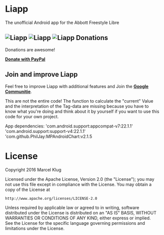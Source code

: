 # Liapp
The unofficial Android app for the Abbott Freestyle Libre

![Liapp](https://github.com/CMKlug/Liapp/blob/master/screenshots/Liapp.png)
![Liapp](https://github.com/CMKlug/Liapp/blob/master/screenshots/Liapp2.png)
![Liapp](https://github.com/CMKlug/Liapp/blob/master/screenshots/Liapp3.png)
Donations
-----
Donations are awesome!

[**Donate with PayPal**](https://www.paypal.com/cgi-bin/webscr?cmd=_s-xclick&hosted_button_id=YLMR5W7KLHH36)


Join and improve Liapp
-----
Feel free to improve Liapp with additional features and Join the [**Google Communitie**](https://plus.google.com/u/0/communities/117285779240515611620).

This are not the entire code! 
The function to calculate the "current" Value and the interpretation of the Tag-data are missing because you have to know what you're doing and think about it by yourself if you want to use this code for your own project.

App dependencies:
'com.android.support:appcompat-v7:22.1.1' 
'com.android.support:support-v4:22.1.1' 
'com.github.PhilJay:MPAndroidChart:v2.1.5 


License
=======
Copyright 2016 Marcel Klug

Licensed under the Apache License, Version 2.0 (the "License");
you may not use this file except in compliance with the License.
You may obtain a copy of the License at

    http://www.apache.org/licenses/LICENSE-2.0

Unless required by applicable law or agreed to in writing, software
distributed under the License is distributed on an "AS IS" BASIS,
WITHOUT WARRANTIES OR CONDITIONS OF ANY KIND, either express or implied.
See the License for the specific language governing permissions and
limitations under the License.

